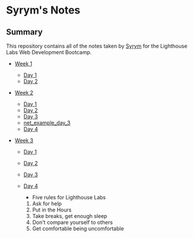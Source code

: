 # Syrym's Notes

## Summary

This repository contains all of the notes taken by [Syrym](https://github.com/s-awaken) for the Lighthouse Labs Web Development Bootcamp.

- [Week 1](/Week_1)
  - [Day 1](/Day_1)
  - [Day 2](/Day_2)

- [Week 2](/Week_2)
  - [Day 1](/Day_1)
  - [Day 2](/Day_2)
  - [Day 3](/Day_3)
  - [net_example_day_3](/Week_2/net_example_day_3)
  - [Day 4](/Week_2/Day_4)

- [Week 3](/Week_3)
  - [Day 1](/Day1)
  - [Day 2](/Day_2)
  - [Day 3](/Day_3)
  - [Day 4](/Day_4)
    - Five rules for Lighthouse Labs

    1. Ask for help
    2. Put in the Hours
    3. Take breaks, get enough sleep
    4. Don't compare yourself to others
    5. Get comfortable being uncomfortable
